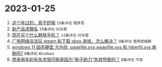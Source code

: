 # 2023-01-25

1. [这个年过的，真不舒服](https://www.v2ex.com/t/910529) `25条评论` `程序员`
1. [新产品求赐名](https://www.v2ex.com/t/910532) `15条评论` `问与答`
1. [现在买个什么魅族手机？](https://www.v2ex.com/t/910528) `11条评论` `问与答`
1. [广电网络没法玩 steam 和下载 xbox 游戏，怎么解决？](https://www.v2ex.com/t/910531) `9条评论` `宽带症候群`
1. [windows 11 固态硬盘 大内存, pagefile.sys swapfile.sys 和 hiberfil.sys 能删吗?](https://www.v2ex.com/t/910542) `8条评论` `Windows`
1. [原来电车刹车失灵很可能是因为“电子助力”失效导致的？](https://www.v2ex.com/t/910530) `8条评论` `汽车`
